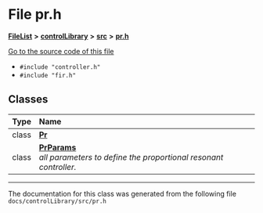 

# File pr.h



[**FileList**](files.md) **>** [**controlLibrary**](dir_78b365e62f248710669e9a6984210a4a.md) **>** [**src**](dir_0c7b11c8d6d0df41220cb8bbf1e252be.md) **>** [**pr.h**](pr_8h.md)

[Go to the source code of this file](pr_8h_source.md)



* `#include "controller.h"`
* `#include "fir.h"`















## Classes

| Type | Name |
| ---: | :--- |
| class | [**Pr**](classPr.md) <br> |
| class | [**PrParams**](structPrParams.md) <br>_all parameters to define the proportional resonant controller._  |



















































------------------------------
The documentation for this class was generated from the following file `docs/controlLibrary/src/pr.h`

